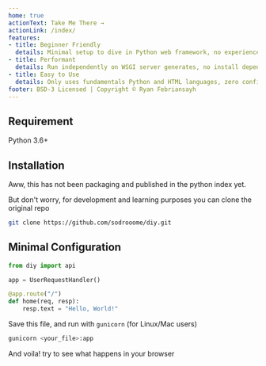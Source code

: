 ```yaml
---
home: true
actionText: Take Me There →
actionLink: /index/
features:
- title: Beginner Friendly
  details: Minimal setup to dive in Python web framework, no experience required
- title: Performant
  details: Run independently on WSGI server generates, no install dependencies
- title: Easy to Use
  details: Only uses fundamentals Python and HTML languages, zero configuration  
footer: BSD-3 Licensed | Copyright © Ryan Febriansayh
---
```


## Requirement

Python 3.6+

## Installation

Aww, this has not been packaging and published in the python index yet.

But don't worry, for development and learning purposes you can clone the original repo
```bash
git clone https://github.com/sodrooome/diy.git
```

## Minimal Configuration

```python
from diy import api

app = UserRequestHandler()

@app.route("/")
def home(req, resp):
    resp.text = "Hello, World!"
```

Save this file, and run with `gunicorn` (for Linux/Mac users)

```sh
gunicorn <your_file>:app
```

And voila! try to see what happens in your browser